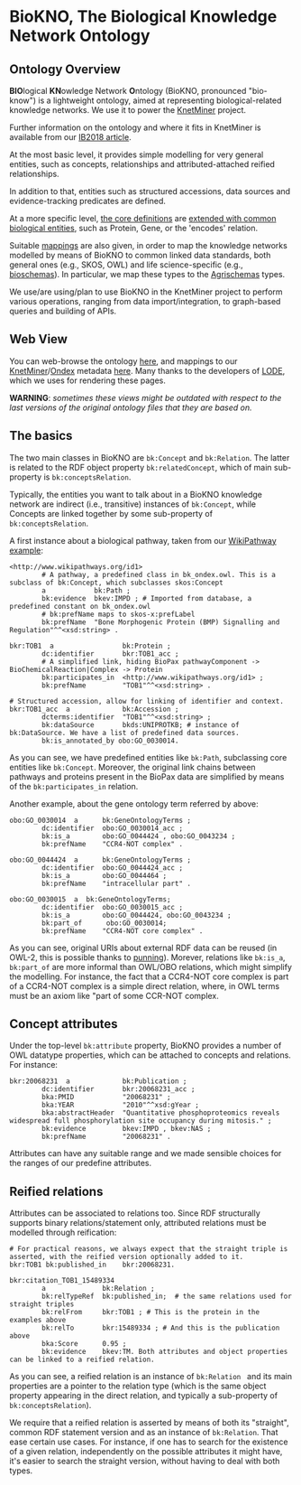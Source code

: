 # BioKNO, The Biological Knowledge Network Ontology 


## Ontology Overview

**BIO**logical **KN**owledge Network **O**ntology (BioKNO, pronounced "bio-know") is a lightweight ontology, aimed at 
representing biological-related knowledge networks. We use it to power the 
[KnetMiner](http://knetminer.rothamsted.ac.uk/) project.

Further information on the ontology and where it fits in KnetMiner is available from our 
[IB2018 article](https://dx.doi.org/10.1515%2Fjib-2018-0023).

At the most basic level, it provides simple modelling for very general entities, such as concepts, relationships and 
attributed-attached reified relationships. 

In addition to that, entities such as structured accessions, data sources and evidence-tracking predicates are defined. 

At a more specific level, [the core definitions](bioknet.owl) are [extended with common biological entities](bk_ondex.owl), such as Protein, Gene, or the 'encodes' relation.

Suitable [mappings](bk_mappings.ttl) are also given, in order to map the knowledge networks modelled by means of BioKNO to 
common linked data standards, both general ones (e.g., SKOS, OWL) and life science-specific (e.g., 
[bioschemas](http://bioschemas.org/)). In particular, we map these types to the [Agrischemas](https://github.com/Rothamsted/agri-schemas) types.

We use/are using/plan to use BioKNO in the KnetMiner project to perform various operations, ranging from data 
import/integration, to graph-based queries and building of APIs.

## Web View
You can web-browse the ontology 
[here](https://cdn.rawgit.com/Rothamsted/bioknet-onto/ed070a8e/utils/to_lode/lode_bioknet.html), and mappings to our 
[KnetMiner](http://knetminer.rothamsted.ac.uk/)/[Ondex](https://github.com/Rothamsted/ondex-knet-builder) metadata 
[here](https://cdn.rawgit.com/Rothamsted/bioknet-onto/ed070a8e/utils/to_lode/lode_bk_ondex.html). Many thanks to the 
developers of [LODE](http://www.essepuntato.it/lode), which we uses for rendering these pages.

**WARNING**: *sometimes these views might be outdated with respect to the last versions of the original ontology files 
that they are based on.*

## The basics

The two main classes in BioKNO are `bk:Concept` and `bk:Relation`. The latter is related to the RDF object property 
`bk:relatedConcept`, which of main sub-property is `bk:conceptsRelation`. 

Typically, the entities you want to talk about in a BioKNO knowledge network are indirect (i.e., transitive) instances 
of `bk:Concept`, while Concepts are linked together by some sub-property of `bk:conceptsRelation`. 

A first instance about a biological pathway, taken from our [WikiPathway example](examples/bmp_reg_human/bkout):

```turtle
<http://www.wikipathways.org/id1>
        # A pathway, a predefined class in bk_ondex.owl. This is a subclass of bk:Concept, which subclasses skos:Concept
        a            bk:Path ; 
        bk:evidence  bkev:IMPD ; # Imported from database, a predefined constant on bk_ondex.owl
        # bk:prefName maps to skos-x:prefLabel
        bk:prefName  "Bone Morphogenic Protein (BMP) Signalling and Regulation"^^<xsd:string> .
        
bkr:TOB1  a                 bk:Protein ;
        dc:identifier       bkr:TOB1_acc ;
        # A simplified link, hiding BioPax pathwayComponent -> BioChemicalReaction|Complex -> Protein
        bk:participates_in  <http://www.wikipathways.org/id1> ;
        bk:prefName         "TOB1"^^<xsd:string> .
        
# Structured accession, allow for linking of identifier and context.         
bkr:TOB1_acc  a             bk:Accession ;
        dcterms:identifier  "TOB1"^^<xsd:string> ;
        bk:dataSource       bkds:UNIPROTKB; # instance of bk:DataSource. We have a list of predefined data sources.
        bk:is_annotated_by obo:GO_0030014.
```


As you can see, we have predefined entities like `bk:Path`, subclassing core entities like `bk:Concept`. Moreover, the 
original link chains between pathways and proteins present in the BioPax data are simplified by means of the 
`bk:participates_in` relation.

Another example, about the gene ontology term referred by above:

```turtle
obo:GO_0030014  a      bk:GeneOntologyTerms ;
        dc:identifier  obo:GO_0030014_acc ;
        bk:is_a        obo:GO_0044424 , obo:GO_0043234 ;
        bk:prefName    "CCR4-NOT complex" .

obo:GO_0044424  a      bk:GeneOntologyTerms ;
        dc:identifier  obo:GO_0044424_acc ;
        bk:is_a        obo:GO_0044464 ;
        bk:prefName    "intracellular part" .
        
obo:GO_0030015  a  bk:GeneOntologyTerms;
        dc:identifier  obo:GO_0030015_acc ;
        bk:is_a        obo:GO_0044424, obo:GO_0043234 ;
        bk:part_of 		obo:GO_0030014;
        bk:prefName    "CCR4-NOT core complex" .
```

As you can see, original URIs about external RDF data can be reused (in OWL-2, this is possible thanks to 
[punning](https://www.w3.org/2007/OWL/wiki/Punning)). Morever, relations like `bk:is_a`, `bk:part_of` are more informal 
than OWL/OBO relations, which might simplify the modelling. For instance, the fact that a CCR4-NOT core complex is part 
of a CCR4-NOT complex is a simple direct relation, where, in OWL terms must be an axiom like "part of some CCR-NOT 
complex.    


## Concept attributes

Under the top-level `bk:attribute` property, BioKNO provides a number of OWL datatype properties, which can be attached 
to concepts and relations. For instance:

```turtle
bkr:20068231  a             bk:Publication ;
        dc:identifier       bkr:20068231_acc ;
        bka:PMID            "20068231" ;
        bka:YEAR            "2010"^^xsd:gYear ;
        bka:abstractHeader  "Quantitative phosphoproteomics reveals widespread full phosphorylation site occupancy during mitosis." ;
        bk:evidence         bkev:IMPD , bkev:NAS ;
        bk:prefName         "20068231" .
```


Attributes can have any suitable range and we made sensible choices for the ranges of our predefine attributes.  


## Reified relations

Attributes can be associated to relations too. Since RDF structurally supports binary relations/statement only, 
attributed relations must be modelled through reification:

```turtle
# For practical reasons, we always expect that the straight triple is asserted, with the reified version optionally added to it.
bkr:TOB1 bk:published_in    bkr:20068231.

bkr:citation_TOB1_15489334
        a              bk:Relation ;
        bk:relTypeRef  bk:published_in;  # the same relations used for straight triples      
        bk:relFrom     bkr:TOB1 ; # This is the protein in the examples above
        bk:relTo       bkr:15489334 ; # And this is the publication above
        bka:Score      0.95 ;
        bk:evidence    bkev:TM. Both attributes and object properties can be linked to a reified relation.
```


As you can see, a reified relation is an instance of `bk:Relation ` and its main properties are a pointer to the 
relation
type (which is the same object property appearing in the direct relation, and typically a sub-property of 
`bk:conceptsRelation`).

We require that a reified relation is asserted by means of both its "straight", common RDF statement version and as an 
instance of `bk:Relation`. That ease certain use cases. For instance, if one has to search for the existence of a given 
relation, independently on the possible attributes it might have, it's easier to search the straight version, without 
having to deal with both types.
